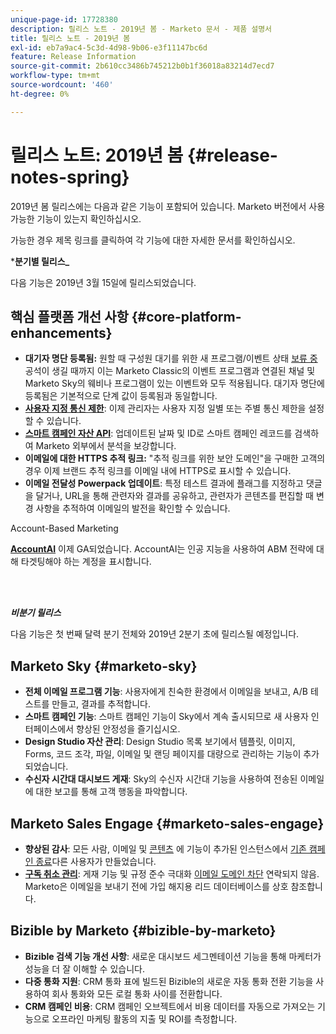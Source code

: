 ```yaml
---
unique-page-id: 17728380
description: 릴리스 노트 - 2019년 봄 - Marketo 문서 - 제품 설명서
title: 릴리스 노트 - 2019년 봄
exl-id: eb7a9ac4-5c3d-4d98-9b06-e3f11147bc6d
feature: Release Information
source-git-commit: 2b610cc3486b745212b0b1f36018a83214d7ecd7
workflow-type: tm+mt
source-wordcount: '460'
ht-degree: 0%

---
```


# 릴리스 노트: 2019년 봄 {#release-notes-spring}

2019년 봄 릴리스에는 다음과 같은 기능이 포함되어 있습니다. Marketo 버전에서 사용 가능한 기능이 있는지 확인하십시오.

가능한 경우 제목 링크를 클릭하여 각 기능에 대한 자세한 문서를 확인하십시오.

***분기별 릴리스_**

다음 기능은 2019년 3월 15일에 릴리스되었습니다.

## 핵심 플랫폼 개선 사항 {#core-platform-enhancements}

* **대기자 명단 등록됨:** 원할 때 구성원 대기를 위한 새 프로그램/이벤트 상태 [보류 중](/help/marketo/product-docs/core-marketo-concepts/smart-campaigns/program-flow-actions/change-program-status.md) 공석이 생길 때까지 이는 Marketo Classic의 이벤트 프로그램과 연결된 채널 및 Marketo Sky의 웨비나 프로그램이 있는 이벤트와 모두 적용됩니다. 대기자 명단에 등록됨은 기본적으로 단계 값이 등록됨과 동일합니다.
* **[사용자 지정 통신 제한](/help/marketo/product-docs/administration/email-setup/enable-communication-limits.md)**: 이제 관리자는 사용자 지정 일별 또는 주별 통신 제한을 설정할 수 있습니다.
* **[스마트 캠페인 자산 API](https://experienceleague.adobe.com/en/docs/marketo-developer/marketo/rest/assets/smart-campaigns)**: 업데이트된 날짜 및 ID로 스마트 캠페인 레코드를 검색하여 Marketo 외부에서 분석을 보강합니다.
* **이메일에 대한 HTTPS 추적 링크:** &quot;추적 링크를 위한 보안 도메인&quot;을 구매한 고객의 경우 이제 브랜드 추적 링크를 이메일 내에 HTTPS로 표시할 수 있습니다.
* **이메일 전달성 Powerpack 업데이트**: 특정 테스트 결과에 플래그를 지정하고 댓글을 달거나, URL을 통해 관련자와 결과를 공유하고, 관련자가 콘텐츠를 편집할 때 변경 사항을 추적하여 이메일의 발전을 확인할 수 있습니다.

Account-Based Marketing

**[AccountAI](/help/marketo/product-docs/target-account-management/account-profiling/account-profiling-ranking-and-tuning.md)** 이제 GA되었습니다. AccountAI는 인공 지능을 사용하여 ABM 전략에 대해 타겟팅해야 하는 계정을 표시합니다.

<br> 

**_비분기 릴리스_**

다음 기능은 첫 번째 달력 분기 전체와 2019년 2분기 초에 릴리스될 예정입니다.

## Marketo Sky {#marketo-sky}

* **전체 이메일 프로그램 기능**: 사용자에게 친숙한 환경에서 이메일을 보내고, A/B 테스트를 만들고, 결과를 추적합니다.
* **스마트 캠페인 기능**: 스마트 캠페인 기능이 Sky에서 계속 출시되므로 새 사용자 인터페이스에서 향상된 안정성을 즐기십시오.
* **Design Studio 자산 관리**: Design Studio 목록 보기에서 템플릿, 이미지, Forms, 코드 조각, 파일, 이메일 및 랜딩 페이지를 대량으로 관리하는 기능이 추가되었습니다.
* **수신자 시간대 대시보드 게재**: Sky의 수신자 시간대 기능을 사용하여 전송된 이메일에 대한 보고를 통해 고객 행동을 파악합니다.

## Marketo Sales Engage {#marketo-sales-engage}

* **향상된 감사**: 모든 사람, 이메일 및 [콘텐츠](/help/marketo/product-docs/marketo-sales-connect/templates/view-template-list-as-another-user.md) 에 기능이 추가된 인스턴스에서 [기존 캠페인 종료](/help/marketo/product-docs/marketo-sales-connect/campaigns/view-campaigns-list-as-another-user.md)다른 사용자가 만들었습니다.
* **[구독 취소 관리](/help/marketo/product-docs/marketo-sales-connect/email/unsubscribes/marketo-unsubscribe-check.md)**: 게재 기능 및 규정 준수 극대화 [이메일 도메인 차단](/help/marketo/product-docs/marketo-sales-connect/admin/blocked-domains.md) 연락되지 않음. Marketo은 이메일을 보내기 전에 가입 해지용 리드 데이터베이스를 상호 참조합니다.

## Bizible by Marketo {#bizible-by-marketo}

* **Bizible 검색 기능 개선 사항**: 새로운 대시보드 세그멘테이션 기능을 통해 마케터가 성능을 더 잘 이해할 수 있습니다.
* **다중 통화 지원**: CRM 통화 표에 빌드된 Bizible의 새로운 자동 통화 전환 기능을 사용하여 회사 통화와 모든 로컬 통화 사이를 전환합니다.
* **CRM 캠페인 비용**: CRM 캠페인 오브젝트에서 비용 데이터를 자동으로 가져오는 기능으로 오프라인 마케팅 활동의 지출 및 ROI를 측정합니다.
